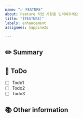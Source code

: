 ```yaml
---
name: "✅ FEATURE"
about: Feature 작업 사항을 입력해주세요
title: "[FEATURE]"
labels: enhancement
assignees: happine2s

---
```


## ✏️ Summary
<!-- 어떤 작업을 할 것인지 간략하게 적어주세요 -->

## 📝 ToDo
<!-- 해야 하는 작업을 적어주세요 -->
- [ ] Todo1
- [ ] Todo2
- [ ] Todo3

## 📚 Other information
<!-- 참고할 사항이 있다면 적어주세요 -->